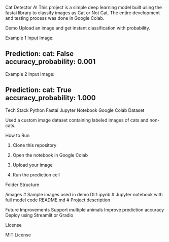 Cat Detector AI
This project is a simple deep learning model built using the fastai library to classify images as Cat or Not Cat. The entire development and testing process was done in Google Colab.

Demo
Upload an image and get instant classification with probability.

Example 1
Input Image:

Prediction:
cat: False  
accuracy_probability: 0.001
---
Example 2
Input Image:

Prediction:
cat: True  
accuracy_probability: 1.000
---
Tech Stack
Python
Fastai
Jupyter Notebook
Google Colab
Dataset

Used a custom image dataset containing labeled images of cats and non-cats.

How to Run

1. Clone this repository

2. Open the notebook in Google Colab

3. Upload your image

4. Run the prediction cell

Folder Structure

/images          # Sample images used in demo
DL1.ipynb        # Jupyter notebook with full model code
README.md        # Project description

Future Improvements
Support multiple animals
Improve prediction accuracy
Deploy using Streamlit or Gradio

License

MIT License
